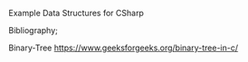 Example Data Structures for CSharp

Bibliography;

Binary-Tree https://www.geeksforgeeks.org/binary-tree-in-c/
